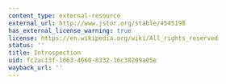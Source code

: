 ```yaml
---
content_type: external-resource
external_url: http://www.jstor.org/stable/4545198
has_external_license_warning: true
license: https://en.wikipedia.org/wiki/All_rights_reserved
status: ''
title: Introspection
uid: fc2ac13f-1063-4660-8332-16c38209a05e
wayback_url: ''
---
```

